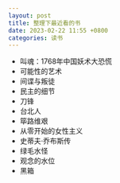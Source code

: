 ```yaml
---
layout: post
title: 整理下最近看的书
date: 2023-02-22 11:55 +0800
categories: 读书
---
```

- 叫魂：1768年中国妖术大恐慌
- 可能性的艺术
- 间谍与叛徒
- 民主的细节
- 刀锋
- 台北人
- 筚路维艰
- 从零开始的女性主义
- 史蒂夫·乔布斯传
- 绿毛水怪
- 观念的水位
- 黑箱
